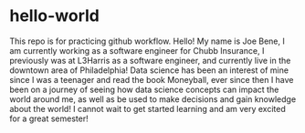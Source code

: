 # hello-world
This repo is for practicing github workflow.
Hello! My name is Joe Bene, I am currently working as a software engineer for Chubb Insurance, I previously was at L3Harris as a software engineer, and currently live in the downtown area of Philadelphia!  Data science has been an interest of mine since I was a teenager and read the book Moneyball, ever since then I have been on a journey of seeing how data science concepts can impact the world around me, as well as be used to make decisions and gain knowledge about the world! I cannot wait to get started learning and am very excited for a great semester! 
